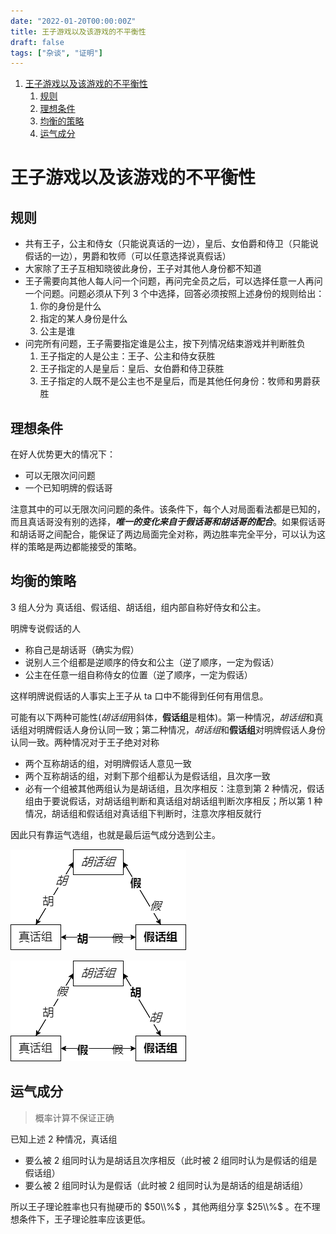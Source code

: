 ```yaml
---
date: "2022-01-20T00:00:00Z"
title: 王子游戏以及该游戏的不平衡性
draft: false
tags: ["杂谈", "证明"]
---
```


1. [王子游戏以及该游戏的不平衡性](#王子游戏以及该游戏的不平衡性)
   1. [规则](#规则)
   2. [理想条件](#理想条件)
   3. [均衡的策略](#均衡的策略)
   4. [运气成分](#运气成分)

# 王子游戏以及该游戏的不平衡性

## 规则

-   共有王子，公主和侍女（只能说真话的一边），皇后、女伯爵和侍卫（只能说假话的一边），男爵和牧师（可以任意选择说真假话）
-   大家除了王子互相知晓彼此身份，王子对其他人身份都不知道
-   王子需要向其他人每人问一个问题，再问完全员之后，可以选择任意一人再问一个问题。问题必须从下列 3 个中选择，回答必须按照上述身份的规则给出：
    1. 你的身份是什么
    2. 指定的某人身份是什么
    3. 公主是谁
-   问完所有问题，王子需要指定谁是公主，按下列情况结束游戏并判断胜负
    1. 王子指定的人是公主：王子、公主和侍女获胜
    2. 王子指定的人是皇后：皇后、女伯爵和侍卫获胜
    3. 王子指定的人既不是公主也不是皇后，而是其他任何身份：牧师和男爵获胜

## 理想条件

在好人优势更大的情况下：

-   可以无限次问问题
-   一个已知明牌的假话哥

注意其中的可以无限次问问题的条件。该条件下，每个人对局面看法都是已知的，而且真话哥没有别的选择，***唯一的变化来自于假话哥和胡话哥的配合***。如果假话哥和胡话哥之间配合，能保证了两边局面完全对称，两边胜率完全平分，可以认为这样的策略是两边都能接受的策略。

## 均衡的策略

3 组人分为 真话组、假话组、胡话组，组内部自称好侍女和公主。

明牌专说假话的人

-   称自己是胡话哥（确实为假）
-   说别人三个组都是逆顺序的侍女和公主（逆了顺序，一定为假话）
-   公主在任意一组自称侍女的位置（逆了顺序，一定为假话）

这样明牌说假话的人事实上王子从 ta 口中不能得到任何有用信息。

可能有以下两种可能性(*胡话组*用斜体，**假话组**是粗体)。第一种情况，*胡话组*和真话组对明牌假话人身份认同一致；第二种情况，*胡话组*和**假话组**对明牌假话人身份认同一致。两种情况对于王子绝对对称

-   两个互称胡话的组，对明牌假话人意见一致
-   两个互称胡话的组，对剩下那个组都认为是假话组，且次序一致
-   必有一个组被其他两组认为是胡话组，且次序相反：注意到第 2 种情况，假话组由于要说假话，对胡话组判断和真话组对胡话组判断次序相反；所以第 1 种情况，胡话组和假话组对真话组下判断时，注意次序相反就行

因此只有靠运气选组，也就是最后运气成分选到公主。

![情形1](/assets/img/2022-01-20-1.png)

![情形2](/assets/img/2022-01-20-2.png)

## 运气成分

> 概率计算不保证正确

已知上述 2 种情况，真话组

-   要么被 2 组同时认为是胡话且次序相反（此时被 2 组同时认为是假话的组是假话组）
-   要么被 2 组同时认为是假话（此时被 2 组同时认为是胡话的组是胡话组）

所以王子理论胜率也只有抛硬币的 $50\\%$ ，其他两组分享 $25\\%$ 。在不理想条件下，王子理论胜率应该更低。
